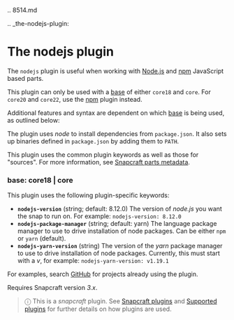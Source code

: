 .. 8514.md

.. _the-nodejs-plugin:

# The nodejs plugin

The `nodejs` plugin is useful when working with [Node.js](https://nodejs.org/en/) and [npm](https://www.npmjs.com/) JavaScript based parts.

This plugin can only be used with a [base](/t/base-snaps/11198)  of either `core18` and `core`. For `core20` and `core22`, use the [npm](/t/the-npm-plugin/17591) plugin instead.

Additional features and syntax are dependent on which [base](/t/base-snaps/11198) is being used, as outlined below:

The plugin uses *node* to install dependencies from `package.json`. It also sets up binaries defined in `package.json` by adding them to `PATH`.

This plugin uses the common plugin keywords as well as those for "sources". For more information, see [Snapcraft parts metadata](/t/snapcraft-parts-metadata/8336).

<h3 id='heading--core18'>base: core18 | core</h3>

This plugin uses the following plugin-specific keywords:

- **`nodejs-version`** (string; default: 8.12.0)
      The version of *node.js* you want the snap to run on. For example: `nodejs-version: 8.12.0`
- **`nodejs-package-manager`** (string; default: yarn)
      The language package manager to use to drive installation of node packages. Can be either `npm` or `yarn` (default).
- **`nodejs-yarn-version`** (string)
      The version of the _yarn_ package manager to use to drive installation of node packages.  Currently, this must start with a _v_, for example: `nodejs-yarn-version: v1.19.1`

For examples, search [GitHub](https://github.com/search?q=path%3Asnapcraft.yaml+%22plugin%3A+nodejs%22&type=Code) for projects already using the plugin.

Requires Snapcraft version _3.x_.

> ⓘ  This is a *snapcraft* plugin. See [Snapcraft plugins](/t/snapcraft-plugins/4284) and [Supported plugins](/t/supported-plugins/8080) for further details on how plugins are used.
